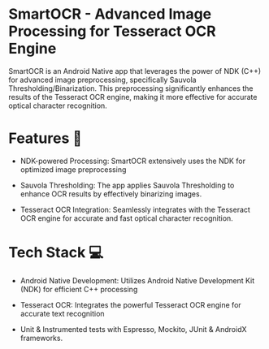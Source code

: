 <h1>SmartOCR - Advanced Image Processing for Tesseract OCR Engine</h1>


SmartOCR is an Android Native app that leverages the power of NDK (C++) for advanced image preprocessing, specifically Sauvola Thresholding/Binarization. This preprocessing significantly enhances the results of the Tesseract OCR engine, making it more effective for accurate optical character recognition.

<h1>Features 🚀</h1>

- NDK-powered Processing: SmartOCR extensively uses the NDK for optimized image preprocessing

- Sauvola Thresholding: The app applies Sauvola Thresholding to enhance OCR results by effectively binarizing images.

- Tesseract OCR Integration: Seamlessly integrates with the Tesseract OCR engine for accurate and fast optical character recognition.

<h1>Tech Stack 💻</h1>

- Android Native Development: Utilizes Android Native Development Kit (NDK) for efficient C++ processing

- Tesseract OCR: Integrates the powerful Tesseract OCR engine for accurate text recognition

- Unit & Instrumented tests with Espresso, Mockito, JUnit & AndroidX frameworks.
